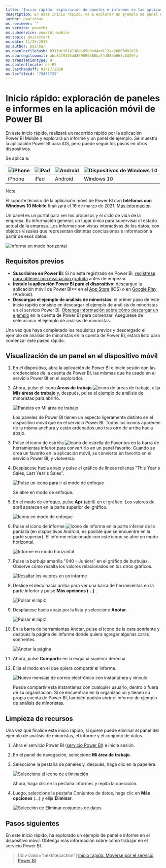 ```yaml
---
title: 'Inicio rápido: exploración de paneles e informes en las aplicaciones móviles'
description: En este inicio rápido, va a explorar un ejemplo de panel e informe en las aplicaciones móviles de Power BI.
author: paulinbar
ms.reviewer: ''
ms.service: powerbi
ms.subservice: powerbi-mobile
ms.topic: quickstart
ms.date: 11/25/2019
ms.author: painbar
ms.openlocfilehash: 0313dc2014130ded9b9ed4ad112aa26803d92d28
ms.sourcegitcommit: abc8419155dd869096368ba744883b865c5329fa
ms.translationtype: HT
ms.contentlocale: es-ES
ms.lasthandoff: 03/17/2020
ms.locfileid: "79435729"
---
```

# <a name="quickstart-explore-dashboards-and-reports-in-the-power-bi-mobile-apps"></a>Inicio rápido: exploración de paneles e informes en la aplicación móvil de Power BI
En este inicio rápido, realizará un recorrido rápido por la aplicación Power BI Mobile y explorará un informe y un panel de ejemplo. Se muestra la aplicación Power BI para iOS, pero puede seguir los pasos en otros dispositivos.

Se aplica a:

| ![iPhone](./media/mobile-apps-quickstart-view-dashboard-report/iphone-logo-30-px.png) | ![iPad](./media/mobile-apps-quickstart-view-dashboard-report/ipad-logo-30-px.png) | ![Android](./media/mobile-apps-quickstart-view-dashboard-report/android-logo-30-px.png) | ![Dispositivos de Windows 10](./media/mobile-apps-quickstart-view-dashboard-report/win-10-logo-30-px.png) |
|:--- |:--- |:--- |:--- |
| iPhone | iPad | Android | Windows 10 |

>[!NOTE]
>El soporte técnico de la aplicación móvil de Power BI con **teléfonos con Windows 10 Mobile** finalizará el 16 de marzo de 2021. [Más información](https://go.microsoft.com/fwlink/?linkid=2121400)

Un panel es un portal para ver los procesos y el ciclo de vida de la empresa. Es información general, un lugar único para supervisar el estado actual de la empresa. Los informes son vistas interactivas de los datos, con objetos visuales que representan distintas conclusiones e información a partir de esos datos. 

![Informe en modo horizontal](././media/mobile-apps-quickstart-view-dashboard-report/power-bi-android-quickstart-report.png)

## <a name="prerequisites"></a>Requisitos previos

* **Suscribirse en Power BI**: Si no está registrado en Power BI, [regístrese para obtener una evaluación gratuita](https://app.powerbi.com/signupredirect?pbi_source=web) antes de empezar.
* **Instale la aplicación Power BI para el dispositivo**: descargue la aplicación móvil de Power BI** en el [App Store](https://apps.apple.com/app/microsoft-power-bi/id929738808) (iOS) o en [Google Play](https://play.google.com/store/apps/details?id=com.microsoft.powerbim&amp;amp;clcid=0x409) (Android).
* **Descargue el ejemplo de análisis de minoristas**: el primer paso de este inicio rápido consiste en descargar el ejemplo de análisis de minoristas en el servicio Power BI. [Obtenga información sobre cómo descargar un ejemplo](./mobile-apps-download-samples.md) en la cuenta de Power BI para comenzar. Asegúrese de seleccionar el ejemplo de análisis de minoristas.

Una vez que haya completado los requisitos previos y descargado el ejemplo de análisis de minoristas en la cuenta de Power BI, estará listo para comenzar este paseo rápido.

## <a name="view-a-dashboard-on-your-mobile-device"></a>Visualización de un panel en el dispositivo móvil
1. En el dispositivo, abra la aplicación de Power BI e inicie sesión con las credenciales de la cuenta de Power BI, las mismas que ha usado en el servicio Power BI en el explorador.
 
1. Ahora, pulse el icono **Áreas de trabajo** ![icono de áreas de trabajo](./media/mobile-apps-quickstart-view-dashboard-report/power-bi-iphone-workspaces-button.png), elija **Mis áreas de trabajo** y, después, pulse el ejemplo de análisis de minoristas para abrirlo.

    ![Paneles en Mi área de trabajo](./media/mobile-apps-quickstart-view-dashboard-report/power-bi-android-quickstart-dashboard.png)
   
    Los paneles de Power BI tienen un aspecto ligeramente distinto en el dispositivo móvil que en el servicio Power BI. Todos los iconos aparecen de la misma anchura y están ordenados uno tras otro de arriba hacia abajo.

5. Pulse el icono de estrella ![Icono de estrella de Favoritos](./media/mobile-apps-quickstart-view-dashboard-report/power-bi-android-quickstart-favorite-icon.png) en la barra de herramientas inferior para convertirlo en un panel favorito. Cuando se crea un favorito en la aplicación móvil, se convierte en favorito en el servicio Power BI, y viceversa.

6. Desplácese hacia abajo y pulse el gráfico de líneas rellenas "This Year's Sales, Last Year's Sales".

    ![Pulse un icono para ir al modo de enfoque](./media/mobile-apps-quickstart-view-dashboard-report/power-bi-android-quickstart-tap-tile-fave.png)

    Se abre en modo de enfoque.

7. En el modo de enfoque, pulse **Apr** (abril) en el gráfico. Los valores de abril aparecen en la parte superior del gráfico.

    ![Icono en modo de enfoque](./media/mobile-apps-quickstart-view-dashboard-report/power-bi-android-quickstart-tile-focus.png)

8. Pulse el icono de informe ![Icono de informe](./media/mobile-apps-quickstart-view-dashboard-report/power-bi-android-quickstart-report-icon.png) en la parte inferior de la pantalla (en dispositivos Android, es posible que se encuentre en la parte superior). El informe relacionado con este icono se abre en modo horizontal.

    ![Informe en modo horizontal](././media/mobile-apps-quickstart-view-dashboard-report/power-bi-android-quickstart-report.png)

9. Pulse la burbuja amarilla "040 - Juniors" en el gráfico de burbujas. Observe cómo resalta los valores relacionados en los otros gráficos. 

    ![Resaltar los valores en un informe](./media/mobile-apps-quickstart-view-dashboard-report/power-bi-android-quickstart-cross-highlight.png)

10. Deslice el dedo hacia arriba para ver una barra de herramientas en la parte inferior y pulse **Más opciones (...)** .

    ![Pulsar el lápiz](./media/mobile-apps-quickstart-view-dashboard-report/power-bi-android-quickstart-tap-pencil.png)


11. Desplácese hacia abajo por la lista y seleccione **Anotar**.

    ![Pulsar el lápiz](./media/mobile-apps-quickstart-view-dashboard-report/power-bi-android-quickstart-tap-pencil2.png)

12. En la barra de herramientas Anotar, pulse el icono de la cara sonriente y después la página del informe donde quiera agregar algunas caras sonrientes.
 
    ![Anotar la página](./media/mobile-apps-quickstart-view-dashboard-report/power-bi-android-quickstart-annotate.png)

13. Ahora, pulse **Compartir** en la esquina superior derecha.

14. Elija el modo en el que quiera compartir el informe.  

    ![Nuevo mensaje de correo electrónico con instantánea y vínculo](./media/mobile-apps-quickstart-view-dashboard-report/power-bi-android-quickstart-send-snapshot.png)

    Puede compartir esta instantánea con cualquier usuario, dentro o fuera de su organización. Si se encuentran en la organización y tienen su propia cuenta de Power BI, también podrán abrir el informe de ejemplo de análisis de minoristas.

## <a name="clean-up-resources"></a>Limpieza de recursos

Una vez que finalice este inicio rápido, si quiere puede eliminar el panel del ejemplo de análisis de minoristas, el informe y el conjunto de datos.

1. Abra el servicio Power BI ([servicio Power BI](https://app.powerbi.com)) e inicie sesión.

2. En el panel de navegación, seleccione **Mi área de trabajo**.

3. Seleccione la pestaña de paneles y, después, haga clic en la papelera.

    ![Seleccione el icono de eliminación](./media/mobile-apps-quickstart-view-dashboard-report/power-bi-android-quickstart-delete-retail.png)

    Ahora, haga clic en la pestaña Informes y repita la operación.

4. Luego, seleccione la pestaña Conjuntos de datos, haga clic en **Más opciones** (...) y elija **Eliminar**. 


    ![Selección de Eliminar conjuntos de datos](./media/mobile-apps-quickstart-view-dashboard-report/power-bi-android-quickstart-delete-retail-datasets.png)

## <a name="next-steps"></a>Pasos siguientes

En este inicio rápido, ha explorado un ejemplo de panel e informe en el dispositivo móvil. Obtenga más información sobre cómo trabajar en el servicio Power BI. 

> [!div class="nextstepaction"]
> [Inicio rápido: Moverse por el servicio Power BI](../end-user-experience.md)

